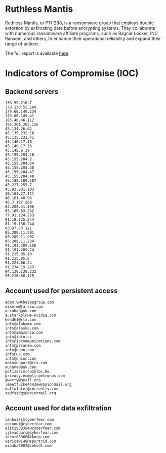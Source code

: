 # Ruthless Mantis

Ruthless Mantis, or PTI-288, is a ransomware group that employs double extortion by exfiltrating data before encrypting systems. They collaborate with numerous ransomware affiliate programs, such as Ragnar Locker, INC Ransom, and others, to enhance their operational reliability and expand their range of actions.

The full report is available [here](https://catalyst.prodaft.com/public/report/modus-operandi-of-ruthless-mantis).

# Indicators of Compromise (IOC)

## Backend servers
```
138.99.216.7
170.130.55.168
179.60.149.234
179.60.149.41
185.46.46.112
195.201.205.126
45.134.26.62
45.135.232.16
45.135.232.41
45.140.17.10
45.140.17.33
45.145.6.39
45.155.204.16
45.155.204.2
45.155.204.24
45.155.204.30
45.155.204.47
45.155.204.48
45.182.189.187
45.227.255.7
45.93.201.103
46.161.27.121
46.161.40.96
46.3.197.208
62.204.41.196
65.109.63.232
77.91.124.253
81.19.135.244
81.19.136.244
83.97.73.121
85.209.11.201
85.209.11.202
85.209.11.234
91.191.209.158
91.191.209.74
91.215.85.18
91.215.85.8
91.221.66.24
91.234.19.223
94.130.139.232
95.216.58.125
```

##  Account used for persistent access
```
adam.v@thespsgroup.com
mike.m@farsco.com
a.ruben@uk.com
a.starkoln@e-nvidia.com
headh1@rtx.com
info@alabama.com
info@alaska.com
info@amazonca.com
info@info.cz
info@jbcommunications.com
info@prsanew.com
info@ugan.com
info@uk.com
info@union.com
mainsupport@rtx.com
muhamad@uk.com
polizasimcruz@lbc.bo
privacy.eu@pli-petronas.com
qwerty@gmail.org
leeetfucke4443ew@onionmail.org
nullw1nter@currently.com
sadfssdgs@onionmail.org
```

##  Account used for data exfiltration 
```
ienkosss@cyberfear.com
coconut@cyberfear.com
elit2938394@cyberfear.com
jjlvadqurc@cyberfear.com
sekot86866@kkoup.com
vericaw148@sportrid.com
wipaba6602@cohodl.com
```


